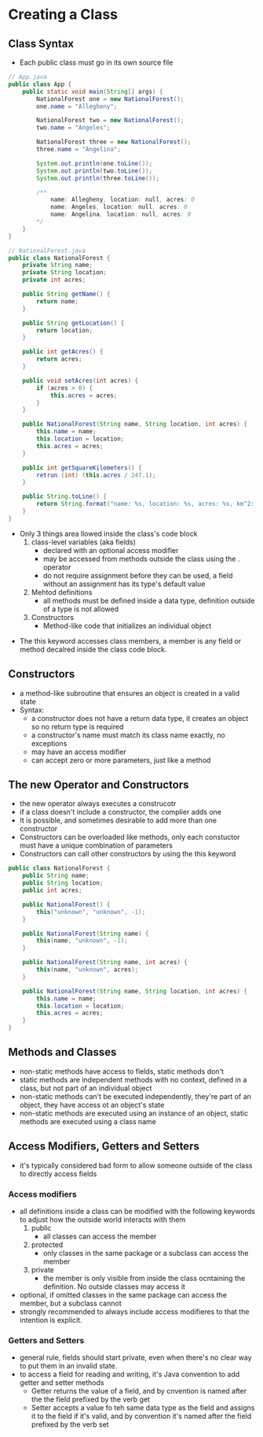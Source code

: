 # Creating a Class

## Class Syntax

- Each public class must go in its own source file

```java
// App.java
public class App {
    public static void main(String[] args) {
        NationalForest one = new NationalForest();
        one.name = "Allegheny";

        NationalForest two = new NationalForest();
        two.name = "Angeles";

        NationalForest three = new NationalForest();
        three.name = "Angelina";

        System.out.println(one.toLine());
        System.out.println(two.toLine());
        System.out.println(three.toLine());

        /**
            name: Allegheny, location: null, acres: 0
            name: Angeles, location: null, acres: 0
            name: Angelina, location: null, acres: 0
        */
    }
}

// NationalForest.java
public class NationalForest {
    private String name;
    private String location;
    private int acres;

    public String getName() {
        return name;
    }

    public String getLocation() {
        return location;
    }

    public int getAcres() {
        return acres;
    }

    public void setAcres(int acres) {
        if (acres > 0) {
            this.acres = acres;
        }
    }

    public NationalForest(String name, String location, int acres) {
        this.name = name;
        this.location = location;
        this.acres = acres;
    }

    public int getSquareKilometers() {
        retrun (int) (this.acres / 247.1);
    }

    public String.toLine() {
        return String.format("name: %s, location: %s, acres: %s, km^2: %s", name, location, acres, getSquareKilometers());
    }
}
```

- Only 3 things area llowed inside the class's code block
  1. class-level variables (aka fields)
     - declared with an optional access modifier
     - may be accessed from methods outside the class using the . operator
     - do not require assignment before they can be used, a field without an assignment has its type's default value
  2. Mehtod definitions
     - all methods must be defined inside a data type, definition outside of a type is not allowed
  3. Constructors
     - Method-like code that initializes an individual object

* The this keyword accesses class members, a member is any field or method decalred inside the class code block.

## Constructors

- a method-like subroutine that ensures an object is created in a valid state
- Syntax:
  - a constructor does not have a return data type, it creates an object so no return type is required
  - a constructor's name must match its class name exactly, no exceptions
  - may have an access modifier
  - can accept zero or more parameters, just like a method

## The new Operator and Constructors

- the new operator always executes a construcotr
- if a class doesn't include a constructor, the complier adds one
- It is possible, and sometimes desirable to add more than one constructor
- Constructors can be overloaded like methods, only each constuctor must have a unique combination of parameters
- Constructors can call other constructors by using the this keyword

```java
public class NationalForest {
    public String name;
    public String location;
    public int acres;

    public NationalForest() {
        this("unknown", "unknown", -1);
    }

    public NationalForest(String name) {
        this(name, "unknown", -1);
    }

    public NationalForest(String name, int acres) {
        this(name, "unknown", acres);
    }

    public NationalForest(String name, String location, int acres) {
        this.name = name;
        this.location = location;
        this.acres = acres;
    }
}
```

## Methods and Classes

- non-static methods have access to fields, static methods don't
- static methods are independent methods with no context, defined in a class, but not part of an individual object
- non-static methods can't be executed independently, they're part of an object, they have access ot an object's state
- non-static methods are executed using an instance of an object, static methods are executed using a class name

## Access Modifiers, Getters and Setters

- it's typically considered bad form to allow someone outside of the class to directly access fields

### Access modifiers

- all definitions inside a class can be modified with the following keywords to adjust how the outside world interacts with them
  1. public
     - all classes can access the member
  2. protected
     - only classes in the same package or a subclass can access the member
  3. private
     - the member is only visible from inside the class ocntaining the definition. No outside classes may access it
- optional, if omitted classes in the same package can access the member, but a subclass cannot
- strongly recommended to always include access modifieres to that the intention is explicit.

### Getters and Setters

- general rule, fields should start private, even when there's no clear way to put them in an invalid state.
- to access a field for reading and writing, it's Java convention to add getter and setter methods
  - Getter returns the value of a field, and by cnvention is named after the the field prefixed by the verb get
  - Setter accepts a value fo teh same data type as the field and assigns it to the field if it's valid, and by convention it's named after the field prefixed by the verb set
